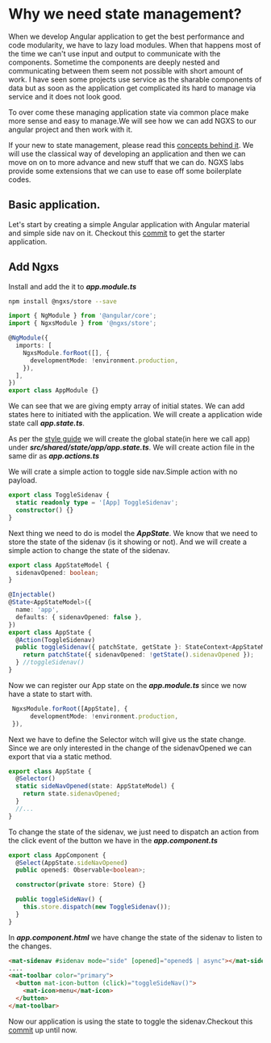 # Why we need state management?

When we develop Angular application to get the best performance and code modularity, we have to lazy load modules. When that happens most of the time we can't use input and output to communicate with the components. Sometime the components are deeply nested and communicating between them seem not possible with short amount of work. I have seen some projects use service as the sharable components of data but as soon as the application get complicated its hard to manage via service and it does not look good.

To over come these managing application state via common place make more sense and easy to manage.We will see how we can add NGXS to our angular project and then work with it.

If your new to state management, please read this [concepts behind it](https://www.ngxs.io/concepts). We will use the classical way of developing an application and then we can move on on to more advance and new stuff that we can do. NGXS labs provide some extensions that we can use to ease off some boilerplate codes.

## Basic application.

Let's start by creating a simple Angular application with Angular material and simple side nav on it. Checkout this [commit](https://github.com/hrandika/ngxs/tree/6e4f6bcc9f6c67f9a895be697445b71613bdbac3) to get the starter application.

## Add Ngxs

Install and add the it to **_app.module.ts_**

```bash
npm install @ngxs/store --save
```

```typescript
import { NgModule } from '@angular/core';
import { NgxsModule } from '@ngxs/store';

@NgModule({
  imports: [
    NgxsModule.forRoot([], {
      developmentMode: !environment.production,
    }),
  ],
})
export class AppModule {}
```

We can see that we are giving empty array of initial states. We can add states here to initiated with the application. We will create a application wide state call **_app.state.ts_**.

As per the [style guide](https://www.ngxs.io/recipes/style-guide) we will create the global state(in here we call app) under **_src/shared/state/app/app.state.ts_**. We will create action file in the same dir as **_app.actions.ts_**

We will crate a simple action to toggle side nav.Simple action with no payload.

```typescript
export class ToggleSidenav {
  static readonly type = '[App] ToggleSidenav';
  constructor() {}
}
```

Next thing we need to do is model the **_AppState_**. We know that we need to store the state of the sidenav (is it showing or not). And we will create a simple action to change the state of the sidenav.

```typescript
export class AppStateModel {
  sidenavOpened: boolean;
}

@Injectable()
@State<AppStateModel>({
  name: 'app',
  defaults: { sidenavOpened: false },
})
export class AppState {
  @Action(ToggleSidenav)
  public toggleSidenav({ patchState, getState }: StateContext<AppStateModel>) {
    return patchState({ sidenavOpened: !getState().sidenavOpened });
  } //toggleSidenav()
}
```

Now we can register our App state on the **_app.module.ts_** since we now have a state to start with.

```typescript
 NgxsModule.forRoot([AppState], {
      developmentMode: !environment.production,
 }),
```

Next we have to define the Selector witch will give us the state change. Since we are only interested in the change of the sidenavOpened we can export that via a static method.

```typescript
export class AppState {
  @Selector()
  static sideNavOpened(state: AppStateModel) {
    return state.sidenavOpened;
  }
  //...
}
```

To change the state of the sidenav, we just need to dispatch an action from the click event of the button we have in the **_app.component.ts_**

```typescript
export class AppComponent {
  @Select(AppState.sideNavOpened)
  public opened$: Observable<boolean>;

  constructor(private store: Store) {}

  public toggleSideNav() {
    this.store.dispatch(new ToggleSidenav());
  }
}
```

In **_app.component.html_** we have change the state of the sidenav to listen to the changes.

```html
<mat-sidenav #sidenav mode="side" [opened]="opened$ | async"></mat-sidenav>
....
<mat-toolbar color="primary">
  <button mat-icon-button (click)="toggleSideNav()">
    <mat-icon>menu</mat-icon>
  </button>
</mat-toolbar>
```

Now our application is using the state to toggle the sidenav.Checkout this [commit](https://github.com/hrandika/ngxs/commit/fafab918ea5a4ef02c731431ddcb83c6b45211f5) up until now.

